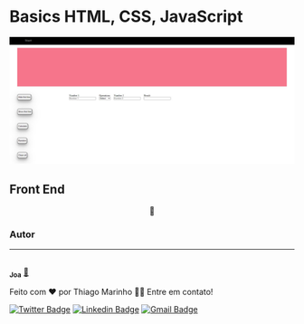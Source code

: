 # Basics HTML, CSS, JavaScript 


<img src="img/Captura de tela 2021-08-23 101753.jpg">

## Front End
<p align="center">🚀 </p>



### Autor
---

<a href="https://github.com/joaopedev">
 <img style="border-radius: 50%;" src="https://avatars.githubusercontent.com/u/82976371?v=4" width="100px;" alt=""/>
 <br />
 <sub><b>Joa</b></sub></a> <a href="https://blog.rocketseat.com.br/author/thiago//" title="Rocketseat">🚀</a>


Feito com ❤️ por Thiago Marinho 👋🏽 Entre em contato!

[![Twitter Badge](https://img.shields.io/badge/-@tgmarinho-1ca0f1?style=flat-square&labelColor=1ca0f1&logo=twitter&logoColor=white&link=https://twitter.com/vsf_jassa)](https://twitter.com/tgmarinho) [![Linkedin Badge](https://img.shields.io/badge/-Thiago-blue?style=flat-square&logo=Linkedin&logoColor=white&link=https://www.linkedin.com/in/jo%C3%A3o-pedro-5b9723213/)](https://www.linkedin.com/in/tgmarinho/) 
[![Gmail Badge](https://img.shields.io/badge/-tgmarinho@gmail.com-c14438?style=flat-square&logo=Gmail&logoColor=white&link=mailto:jassadosgame2@gmail.com)](mailto:tgmarinho@gmail.com)